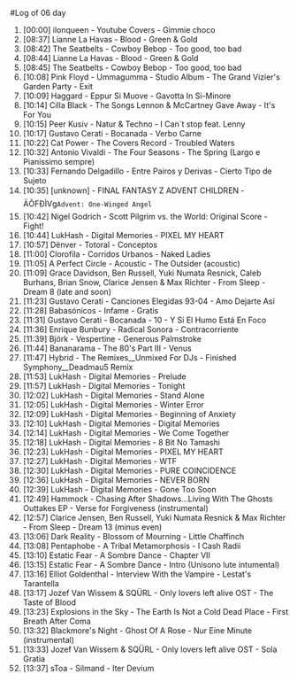 #Log of 06 day

1. [00:00] ilonqueen - Youtube Covers - Gimmie choco
1. [08:37] Lianne La Havas - Blood - Green & Gold
1. [08:42] The Seatbelts - Cowboy Bebop - Too good, too bad
1. [08:44] Lianne La Havas - Blood - Green & Gold
1. [08:45] The Seatbelts - Cowboy Bebop - Too good, too bad
1. [10:08] Pink Floyd - Ummagumma - Studio Album - The Grand Vizier's Garden Party - Exit
1. [10:09] Haggard - Eppur Si Muove - Gavotta In Si-Minore
1. [10:14] Cilla Black - The Songs Lennon & McCartney Gave Away - It's For You
1. [10:15] Peer Kusiv - Natur & Techno - I Can´t stop feat. Lenny
1. [10:17] Gustavo Cerati - Bocanada - Verbo Carne
1. [10:22] Cat Power - The Covers Record - Troubled Waters
1. [10:32] Antonio Vivaldi - The Four Seasons - The Spring  (Largo e Pianissimo sempre)
1. [10:33] Fernando Delgadillo - Entre Pairos y Derivas - Cierto Tipo de Sujeto
1. [10:35] [unknown] - FINAL FANTASY Z ADVENT CHILDREN - ÄÕFÐÌVg`Advent: One-Winged Angel`
1. [10:42] Nigel Godrich - Scott Pilgrim vs. the World: Original Score - Fight!
1. [10:44] LukHash - Digital Memories - PIXEL MY HEART
1. [10:57] Dënver - Totoral - Conceptos
1. [11:00] Clorofila - Corridos Urbanos - Naked Ladies
1. [11:05] A Perfect Circle - Acoustic - The Outsider (acoustic)
1. [11:09] Grace Davidson, Ben Russell, Yuki Numata Resnick, Caleb Burhans, Brian Snow, Clarice Jensen & Max Richter - From Sleep - Dream 8 (late and soon)
1. [11:23] Gustavo Cerati - Canciones Elegidas 93-04 - Amo Dejarte Así
1. [11:28] Babasónicos - Infame - Gratis
1. [11:31] Gustavo Cerati - Bocanada - 10 - Y Si El Humo Está En Foco
1. [11:36] Enrique Bunbury - Radical Sonora - Contracorriente
1. [11:39] Björk - Vespertine - Generous Palmstroke
1. [11:44] Bananarama - The 80's Part III - Venus
1. [11:47] Hybrid - The Remixes__Unmixed For DJs - Finished Symphony__Deadmau5 Remix
1. [11:53] LukHash - Digital Memories - Prelude
1. [11:57] LukHash - Digital Memories - Tonight
1. [12:02] LukHash - Digital Memories - Stand Alone
1. [12:05] LukHash - Digital Memories - Winter Error
1. [12:09] LukHash - Digital Memories - Beginning of Anxiety
1. [12:10] LukHash - Digital Memories - Digital Memories
1. [12:14] LukHash - Digital Memories - We Come Together
1. [12:18] LukHash - Digital Memories - 8 Bit No Tamashi
1. [12:23] LukHash - Digital Memories - PIXEL MY HEART
1. [12:27] LukHash - Digital Memories - WTF
1. [12:30] LukHash - Digital Memories - PURE COINCIDENCE
1. [12:36] LukHash - Digital Memories - NEVER BORN
1. [12:39] LukHash - Digital Memories - Gone Too Soon
1. [12:49] Hammock - Chasing After Shadows...Living With The Ghosts Outtakes EP - Verse for Forgiveness (instrumental)
1. [12:57] Clarice Jensen, Ben Russell, Yuki Numata Resnick & Max Richter - From Sleep - Dream 13 (minus even)
1. [13:06] Dark Reality - Blossom of Mourning - Little Chaffinch
1. [13:08] Pentaphobe - A Tribal Metamorphosis - I Cash Radii
1. [13:10] Estatic Fear - A Sombre Dance - Chapter VII
1. [13:15] Estatic Fear - A Sombre Dance - Intro (Unisono lute intumental)
1. [13:16] Elliot Goldenthal - Interview With the Vampire - Lestat's Tarantella
1. [13:17] Jozef Van Wissem & SQÜRL - Only lovers left alive OST - The Taste of Blood
1. [13:23] Explosions in the Sky - The Earth Is Not a Cold Dead Place - First Breath After Coma
1. [13:32] Blackmore's Night - Ghost Of A Rose - Nur Eine Minute (instrumental)
1. [13:33] Jozef Van Wissem & SQÜRL - Only lovers left alive OST - Sola Gratia
1. [13:37] sToa - Silmand - Iter Devium
